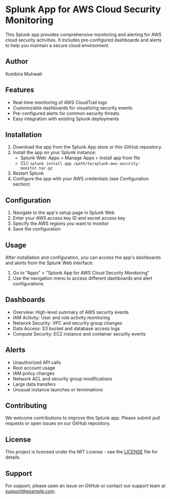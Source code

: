 # Splunk App for AWS Cloud Security Monitoring

This Splunk app provides comprehensive monitoring and alerting for AWS cloud security activities. It includes pre-configured dashboards and alerts to help you maintain a secure cloud environment.

## Author

Kumbira Muhwati

## Features

- Real-time monitoring of AWS CloudTrail logs
- Customizable dashboards for visualizing security events
- Pre-configured alerts for common security threats
- Easy integration with existing Splunk deployments

## Installation

1. Download the app from the Splunk App store or this GitHub repository.
2. Install the app on your Splunk instance:
   - Splunk Web: Apps > Manage Apps > Install app from file
   - CLI: `splunk install app /path/to/splunk-aws-security-monitor.tar.gz`
3. Restart Splunk
4. Configure the app with your AWS credentials (see Configuration section)

## Configuration

1. Navigate to the app's setup page in Splunk Web
2. Enter your AWS access key ID and secret access key
3. Specify the AWS regions you want to monitor
4. Save the configuration

## Usage

After installation and configuration, you can access the app's dashboards and alerts from the Splunk Web interface:

1. Go to "Apps" > "Splunk App for AWS Cloud Security Monitoring"
2. Use the navigation menu to access different dashboards and alert configurations

## Dashboards

- Overview: High-level summary of AWS security events
- IAM Activity: User and role activity monitoring
- Network Security: VPC and security group changes
- Data Access: S3 bucket and database access logs
- Compute Security: EC2 instance and container security events

## Alerts

- Unauthorized API calls
- Root account usage
- IAM policy changes
- Network ACL and security group modifications
- Large data transfers
- Unusual instance launches or terminations

## Contributing

We welcome contributions to improve this Splunk app. Please submit pull requests or open issues on our GitHub repository.

## License

This project is licensed under the MIT License - see the [LICENSE](LICENSE) file for details.

## Support

For support, please open an issue on GitHub or contact our support team at support@example.com.